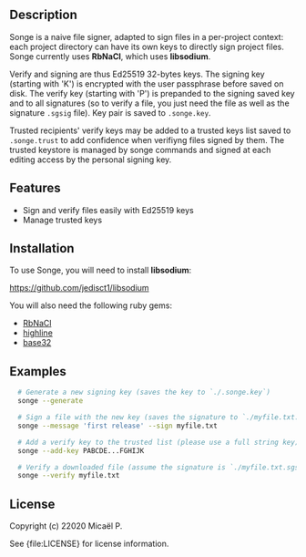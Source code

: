 ## Description

Songe is a naive file signer, adapted to sign files in a per-project context: each project
directory can have its own keys to directly sign project files. Songe currently uses
**RbNaCl**, which uses **libsodium**.

Verify and signing are thus Ed25519 32-bytes keys. The signing key (starting with 'K') is
encrypted with the user passphrase before saved on disk. The verify key (starting with 'P')
is prepanded to the signing saved key and to all signatures (so to verify a file, you just
need the file as well as the signature `.sgsig` file). Key pair is saved to `.songe.key`.

Trusted recipients' verify keys may be added to a trusted keys list saved to `.songe.trust`
to add confidence when verifiyng files signed by them. The trusted keystore is managed by
songe commands and signed at each editing access by the personal signing key.

## Features

 * Sign and verify files easily with Ed25519 keys
 * Manage trusted keys

## Installation

To use Songe, you will need to install **libsodium**:

https://github.com/jedisct1/libsodium

You will also need the following ruby gems:

 * [RbNaCl](https://github.com/RubyCrypto/rbnacl)
 * [highline](https://github.com/JEG2/highline)
 * [base32](https://github.com/stesla/base32)

## Examples

```bash
  # Generate a new signing key (saves the key to `./.songe.key`)
  songe --generate

  # Sign a file with the new key (saves the signature to `./myfile.txt.sgsig`)
  songe --message 'first release' --sign myfile.txt

  # Add a verify key to the trusted list (please use a full string key)
  songe --add-key PABCDE...FGHIJK

  # Verify a downloaded file (assume the signature is `./myfile.txt.sgsig`)
  songe --verify myfile.txt
```

## License

Copyright (c) 22020 Micaël P.

See {file:LICENSE} for license information.



